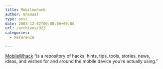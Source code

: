```yaml
---
title: Mobilewhack
author: Unxmaal
type: post
date: 2003-12-02T00:00:00+00:00
url: /archives/922
categories:
  - Reference

---
```

[MobileWhack][1] &#8220;is a repository of hacks, hints, tips, tools, stories, news, ideas, and wishes for and around the mobile device you&#8217;re actually using.&#8221;

 [1]: http://www.mobilewhack.com/